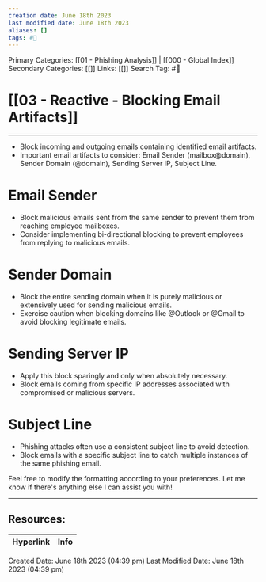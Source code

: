 ```yaml
---
creation date: June 18th 2023
last modified date: June 18th 2023
aliases: []
tags: #📖
---
```


Primary Categories: [[01 - Phishing Analysis]] | [[000 - Global Index]] 
Secondary Categories: [[]] 
Links: [[]] 
Search Tag: #📖  

# [[03 - Reactive - Blocking Email Artifacts]]  
---

- Block incoming and outgoing emails containing identified email artifacts.
- Important email artifacts to consider: Email Sender (mailbox@domain), Sender Domain (@domain), Sending Server IP, Subject Line.

# Email Sender

- Block malicious emails sent from the same sender to prevent them from reaching employee mailboxes.
- Consider implementing bi-directional blocking to prevent employees from replying to malicious emails.

# Sender Domain

- Block the entire sending domain when it is purely malicious or extensively used for sending malicious emails.
- Exercise caution when blocking domains like @Outlook or @Gmail to avoid blocking legitimate emails.

# Sending Server IP

- Apply this block sparingly and only when absolutely necessary.
- Block emails coming from specific IP addresses associated with compromised or malicious servers.

# Subject Line

- Phishing attacks often use a consistent subject line to avoid detection.
- Block emails with a specific subject line to catch multiple instances of the same phishing email.

Feel free to modify the formatting according to your preferences. Let me know if there's anything else I can assist you with!


___

## Resources:

| Hyperlink | Info |
| --------- | ---- |


Created Date: June 18th 2023 (04:39 pm) 
Last Modified Date: June 18th 2023 (04:39 pm)
